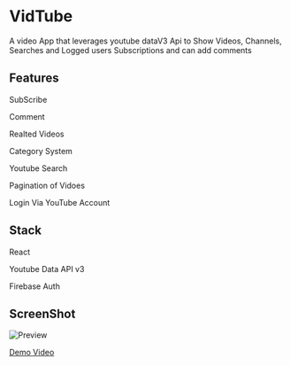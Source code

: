 # VidTube

A video App that leverages youtube dataV3 Api to Show Videos, Channels, Searches and Logged users Subscriptions and can add comments

## Features

SubScribe

Comment

Realted Videos

Category System

Youtube Search

Pagination of Vidoes

Login Via YouTube Account


## Stack

React

Youtube Data API v3

Firebase Auth


## ScreenShot


![Preview](https://res.cloudinary.com/nextecom/image/upload/v1634387080/Screenshot_2021-10-16_175350_vpr8m3.png)

[Demo Video](https://youtu.be/Vz_Gz8s0wGI)

